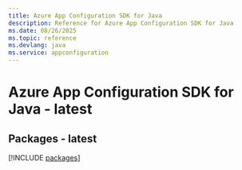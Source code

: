 ```yaml
---
title: Azure App Configuration SDK for Java
description: Reference for Azure App Configuration SDK for Java
ms.date: 08/26/2025
ms.topic: reference
ms.devlang: java
ms.service: appconfiguration
---
```

# Azure App Configuration SDK for Java - latest
## Packages - latest
[!INCLUDE [packages](app-configuration-index.md)]
